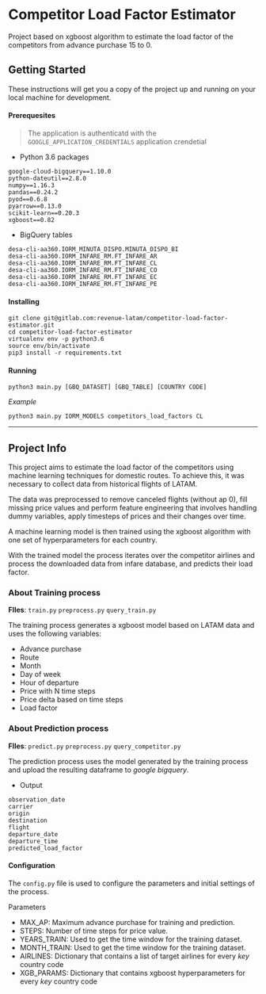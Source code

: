 # Competitor Load Factor Estimator

Project based on xgboost algorithm to estimate the load factor of the competitors from advance purchase 15 to 0.

## Getting Started

These instructions will get you a copy of the project up and running on your local machine for development.

#### Prerequesites

>The application is authenticatd with the `GOOGLE_APPLICATION_CREDENTIALS` application crendetial

+ Python 3.6 packages
```
google-cloud-bigquery==1.10.0
python-dateutil==2.8.0
numpy==1.16.3
pandas==0.24.2
pyod==0.6.8
pyarrow==0.13.0
scikit-learn==0.20.3
xgboost==0.82
```
+  BigQuery tables
```
desa-cli-aa360.IORM_MINUTA_DISPO.MINUTA_DISPO_BI
desa-cli-aa360.IORM_INFARE_RM.FT_INFARE_AR
desa-cli-aa360.IORM_INFARE_RM.FT_INFARE_CL
desa-cli-aa360.IORM_INFARE_RM.FT_INFARE_CO
desa-cli-aa360.IORM_INFARE_RM.FT_INFARE_EC
desa-cli-aa360.IORM_INFARE_RM.FT_INFARE_PE
```

#### Installing

```
git clone git@gitlab.com:revenue-latam/competitor-load-factor-estimator.git
cd competitor-load-factor-estimator
virtualenv env -p python3.6
source env/bin/activate
pip3 install -r requirements.txt
```

#### Running
```
python3 main.py [GBQ_DATASET] [GBQ_TABLE] [COUNTRY CODE]
```
*Example*
```
python3 main.py IORM_MODELS competitors_load_factors CL
```

---

## Project Info

This project aims to estimate the load factor of the competitors using machine learning techniques for domestic routes. To achieve this, it was necessary to collect data from historical flights of LATAM.

The data was preprocessed to remove canceled flights (without ap 0), fill missing price values and perform feature engineering that involves handling dummy variables, apply timesteps of prices and their changes over time.

A machine learning model is then trained using the xgboost algorithm with one set of hyperparameters for each country.

With the trained model the process iterates over the competitor airlines and process the downloaded data from infare database, and predicts their load factor.

### About Training process
**FIles**:  `train.py` `preprocess.py` `query_train.py`

The training process generates a xgboost model based on LATAM data and uses the following variables:

+ Advance purchase
+ Route
+ Month
+ Day of week
+ Hour of departure
+ Price with N time steps
+ Price delta based on time steps
+ Load factor

### About Prediction process
**FIles**:  `predict.py` `preprocess.py` `query_competitor.py`

The prediction process uses the model generated by the training process and upload the resulting dataframe to *google bigquery*.

* Output
```
observation_date
carrier
origin
destination
flight
departure_date
departure_time
predicted_load_factor
```

#### Configuration
The `config.py` file is used to configure the parameters and initial settings of the process.

Parameters
+ MAX_AP: Maximum advance purchase for training and prediction.
+ STEPS: Number of time steps for price value.
+ YEARS_TRAIN: Used to get the time window for the training dataset.
+ MONTH_TRAIN: Used to get the time window for the training dataset.
+ AIRLINES: Dictionary that contains a list of target airlines for every *key* country code
+ XGB_PARAMS: Dictionary that contains xgboost hyperparameters for every *key* country code
